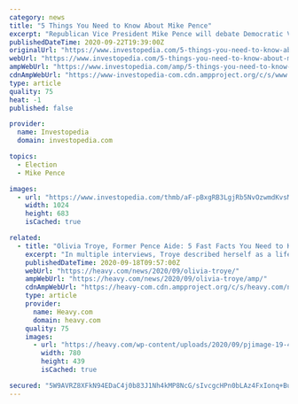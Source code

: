 ```yaml
---
category: news
title: "5 Things You Need to Know About Mike Pence"
excerpt: "Republican Vice President Mike Pence will debate Democratic Vice-Presidential candidate, Kamala Harris Oct. 7, 2020, in Salt Lake City, and the 2020 election is just around the corner. Here are five things you should know about Pence, his personal ..."
publishedDateTime: 2020-09-22T19:39:00Z
originalUrl: "https://www.investopedia.com/5-things-you-need-to-know-about-mike-pence-5077702"
webUrl: "https://www.investopedia.com/5-things-you-need-to-know-about-mike-pence-5077702"
ampWebUrl: "https://www.investopedia.com/amp/5-things-you-need-to-know-about-mike-pence-5077702"
cdnAmpWebUrl: "https://www-investopedia-com.cdn.ampproject.org/c/s/www.investopedia.com/amp/5-things-you-need-to-know-about-mike-pence-5077702"
type: article
quality: 75
heat: -1
published: false

provider:
  name: Investopedia
  domain: investopedia.com

topics:
  - Election
  - Mike Pence

images:
  - url: "https://www.investopedia.com/thmb/aF-pBxgRB3LgjRb5NvOzwmdKvsM=/1024x683/filters:fill(auto,1)/GettyImages-468209888-578a33593df78c09e9b807fd.jpg"
    width: 1024
    height: 683
    isCached: true

related:
  - title: "Olivia Troye, Former Pence Aide: 5 Fast Facts You Need to Know"
    excerpt: "In multiple interviews, Troye described herself as a lifelong Republican who grew disillusioned with what she could accomplish under Trump's presidency."
    publishedDateTime: 2020-09-18T09:57:00Z
    webUrl: "https://heavy.com/news/2020/09/olivia-troye/"
    ampWebUrl: "https://heavy.com/news/2020/09/olivia-troye/amp/"
    cdnAmpWebUrl: "https://heavy-com.cdn.ampproject.org/c/s/heavy.com/news/2020/09/olivia-troye/amp/"
    type: article
    provider:
      name: Heavy.com
      domain: heavy.com
    quality: 75
    images:
      - url: "https://heavy.com/wp-content/uploads/2020/09/pjimage-19-4.jpg?quality=65&strip=all"
        width: 780
        height: 439
        isCached: true

secured: "5W9AVRZ8XFkN94EDaC4j0b83J1Nh4kMP8NcG/sIvcgcHPn0bLAz4FxIonq+BuYbAFRezBe4NmZPRk2+UFRhA7wxC8b9ZVCMjDbbuPwdaddYzTHyOenSFJ+mCCjqXR09jYs6FFLS1ItAL+/S6AQtgx+bfm7DqsjDjBhWRJr/w7rLWabdr7gJgUnsSp5eFL0RBBUJkPh3OiyXTFctvNKenhIrpi4FYqWTmfVCX8PNuCSgSpxnM/dwTJr2sjvtdhWJ7WLm5qfcDz+BKONmGYznb1On/obDd73YumnSAIdCTApFwRcmSLnF9SfU+jBt2I2JKH/QC0O3p68wAAhv92ozDc1HnBLgt1kE0Zh91qMD8o+U=;eG2ZVDkj2BWs3LejcA/IZQ=="
---
```


